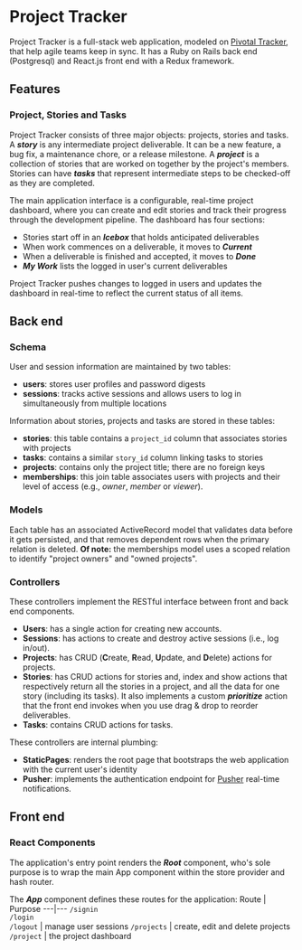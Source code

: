 # Project Tracker

Project Tracker is a full-stack web application, modeled on [Pivotal Tracker](http://www.pivotaltracker.com),
that help agile teams keep in sync. It has a Ruby on Rails back end (Postgresql)
and React.js front end with a Redux framework.

## Features

### Project, Stories and Tasks

Project Tracker consists of three major objects: projects, stories and tasks. A ***story*** is any intermediate project deliverable. It can be a new feature, a bug fix, a maintenance chore, or a release milestone. A ***project*** is a collection of stories that are worked on together by the project's members. Stories can have ***tasks*** that represent intermediate steps to be checked-off as they are completed.

The main application interface is a configurable, real-time project dashboard, where you can create and edit stories and track their progress through the development pipeline. The dashboard has four sections:

- Stories start off in an ***Icebox*** that holds anticipated deliverables
- When work commences on a deliverable, it moves to ***Current***
- When a deliverable is finished and accepted, it moves to ***Done***
- ***My Work*** lists the logged in user's current deliverables

Project Tracker pushes changes to logged in users and updates the dashboard in real-time to reflect the current status of all items.

## Back end

### Schema

User and session information are maintained by two tables:
- **users**: stores user profiles and password digests
- **sessions**: tracks active sessions and allows users to log in simultaneously from multiple locations

Information about stories, projects and tasks are stored in these tables:
- **stories**: this table contains a ```project_id``` column that associates stories with projects
- **tasks**: contains a similar ```story_id``` column linking tasks to stories
- **projects**: contains only the project title; there are no foreign keys
- **memberships**: this join table associates users with projects and their level of access (e.g., *owner*, *member* or *viewer*).

### Models

Each table has an associated ActiveRecord model that validates data before it gets persisted, and that removes dependent rows when the primary relation is deleted. **Of note:** the memberships model uses a scoped relation to identify "project owners" and "owned projects".

### Controllers

These controllers implement the RESTful interface between front and back end components.

- **Users**: has a single action for creating new accounts.
- **Sessions**: has actions to create and destroy active sessions (i.e., log in/out).
- **Projects**: has CRUD (**C**reate, **R**ead, **U**pdate, and **D**elete) actions for projects.
- **Stories**: has CRUD actions for stories and, index and show actions that respectively return all the stories in a project, and all the data for one story (including its tasks). It also implements a custom ***prioritize*** action that the front end invokes when you use drag & drop to reorder deliverables.
- **Tasks**: contains CRUD actions for tasks.

These controllers are internal plumbing:
- **StaticPages**: renders the root page that bootstraps the web application with the current user's identity
- **Pusher**: implements the authentication endpoint for [Pusher](https://pusher.com/) real-time notifications.

## Front end

### React Components

The application's entry point renders the ***Root*** component, who's sole purpose is to wrap the main App component within the store provider and hash router.

The ***App*** component defines these routes for the application:
Route | Purpose
---|---
 ```/signin```<br>```/login```<br>```/logout``` | manage user sessions
 ```/projects``` | create, edit and delete projects
 ```/project``` | the project dashboard
